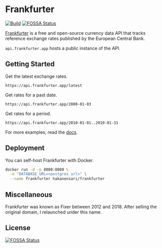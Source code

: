 # Frankfurter

[![Build](https://github.com/hakanensari/frankfurter/workflows/build/badge.svg)](https://github.com/hakanensari/frankfurter/actions)
[![FOSSA Status](https://app.fossa.com/api/projects/git%2Bgithub.com%2FYOoOsRi%2FMaestro-shares-open-currency-rates-with-you.svg?type=shield)](https://app.fossa.com/projects/git%2Bgithub.com%2FYOoOsRi%2FMaestro-shares-open-currency-rates-with-you?ref=badge_shield)

[Frankfurter](https://www.frankfurter.app) is a free and open-source currency data API that tracks reference exchange rates published by the European Central Bank.

`api.frankfurter.app` hosts a public instance of the API.

## Getting Started

Get the latest exchange rates.

```
https://api.frankfurter.app/latest
```

Get rates for a past date.

```
https://api.frankfurter.app/2000-01-03
```

Get rates for a period.

```http
https://api.frankfurter.app/2010-01-01..2010-01-31
```

For more examples, read the [docs](https://www.frankfurter.app/docs).

## Deployment

You can self-host Frankfurter with Docker.

```bash
docker run -d -p 8080:8080 \
  -e "DATABASE_URL=<postgres_url>" \
  --name frankfurter hakanensari/frankfurter
```

## Miscellaneous

Frankfurter was known as Fixer between 2012 and 2018. After selling the original domain, I relaunched under this name.


## License
[![FOSSA Status](https://app.fossa.com/api/projects/git%2Bgithub.com%2FYOoOsRi%2FMaestro-shares-open-currency-rates-with-you.svg?type=large)](https://app.fossa.com/projects/git%2Bgithub.com%2FYOoOsRi%2FMaestro-shares-open-currency-rates-with-you?ref=badge_large)